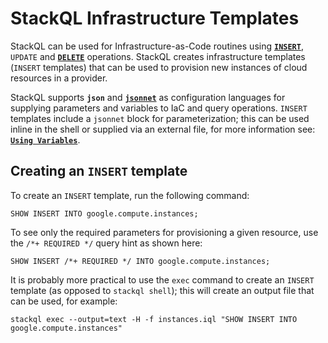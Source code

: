 # StackQL Infrastructure Templates

StackQL can be used for Infrastructure-as-Code routines using [__`INSERT`__](https://stackql.io/docs/language-spec/insert), `UPDATE` and [__`DELETE`__](https://stackql.io/docs/language-spec/delete) operations.  StackQL creates infrastructure templates (`INSERT` templates) that can be used to provision new instances of cloud resources in a provider.  

StackQL supports __`json`__ and [__`jsonnet`__](https://jsonnet.org/) as configuration languages for supplying parameters and variables to IaC and query operations.  `INSERT` templates include a `jsonnet` block for parameterization; this can be used inline in the shell or supplied via an external file, for more information see: [__`Using Variables`__](https://stackql.io/docs/getting-started/variables).  

## Creating an `INSERT` template

To create an `INSERT` template, run the following command:

```
SHOW INSERT INTO google.compute.instances;
```

To see only the required parameters for provisioning a given resource, use the `/*+ REQUIRED */` query hint as shown here:

```
SHOW INSERT /*+ REQUIRED */ INTO google.compute.instances;
```

It is probably more practical to use the `exec` command to create an `INSERT` template (as opposed to `stackql shell`); this will create an output file that can be used, for example:

```
stackql exec --output=text -H -f instances.iql "SHOW INSERT INTO google.compute.instances"
```